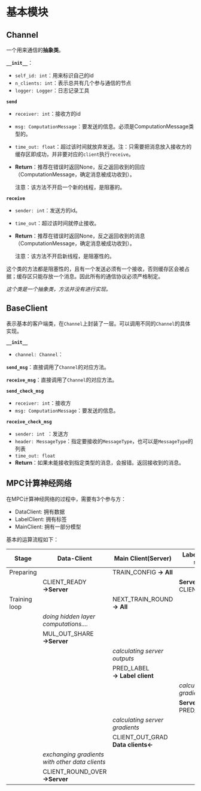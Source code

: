 

# 基本模块

## Channel

一个用来通信的**抽象类**。

**`__init__`**：

* `self_id: int`：用来标识自己的id
* `n_clients: int`：表示总共有几个参与通信的节点
* `logger: Logger`：日志记录工具

**`send`**

* `receiver: int`：接收方的id

* `msg: ComputationMessage`：要发送的信息。必须是ComputationMessage类型的。

* `time_out: float`：超过该时间就放弃发送。注：只需要把消息放入接收方的缓存区即成功，并非要对应的`client`执行`receive`。

* **Return**：推荐在错误时返回None，反之返回收到的回应（ComputationMessage，确定消息被成功收到）。

  注意：该方法不开启一个新的线程，是阻塞的。

**`receive`**

* `sender: int`：发送方的id。

* `time_out`：超过该时间就停止接收。

* **Return**：推荐在错误时返回None，反之返回收到的消息（ComputationMessage，确定消息被成功收到）。

  注意：该方法不开启新线程，是阻塞性的。

这个类的方法都是阻塞性的，且有一个发送必须有一个接收，否则缓存区会被占据；缓存区只能存放一个消息。因此所有的通信协议必须严格制定。

*这个类是一个抽象类，方法并没有进行实现。*

## BaseClient

表示基本的客户端类，在`Channel`上封装了一层。可以调用不同的`Channel`的具体实现。

**`__init__`**

* `channel: Channel`：

**`send_msg`**：直接调用了`Channel`的对应方法。

**`receive_msg`**：直接调用了`Channel`的对应方法。

**`send_check_msg`**

* `receiver: int`：接收方
* `msg: ComputationMessage`：要发送的信息。

**`receive_check_msg`**

* `sender: int `：发送方
* `header: MessageType`：指定要接收的`MessageType`，也可以是`MessageType`的列表
* `time_out: float`
* **Return**：如果未能接收到指定类型的消息，会报错。返回接收到的消息。



## MPC计算神经网络

在MPC计算神经网络的过程中，需要有3个参与方：

* DataClient: 拥有数据
* LabelClient: 拥有标签
* MainClient: 拥有一部分模型

基本的运算流程如下：

| Stage         | Data-Client                                    | Main Client(Server)                    | Label-Client send        |
| ------------- | ---------------------------------------------- | -------------------------------------- | ------------------------ |
| Preparing     |                                                | TRAIN_CONFIG **→ All**                 |                          |
|               | CLIENT_READY **→Server**                       |                                        | **Server←** CLIENT_READY |
| Training loop |                                                | NEXT_TRAIN_ROUND **→ All**             |                          |
|               | *doing hidden layer computations....*          |                                        |                          |
|               | MUL_OUT_SHARE **→Server**                      |                                        |                          |
|               |                                                | *calculating server outputs*           |                          |
|               |                                                | PRED_LABEL <br />**→ Label client**    |                          |
|               |                                                |                                        | *calculating gradients*  |
|               |                                                |                                        | **Server←** PRED_GRAD    |
|               |                                                | *calculating server gradients*         |                          |
|               |                                                | CLIENT_OUT_GRAD<br />**Data clients←** |                          |
|               | *exchanging gradients with other data clients* |                                        |                          |
|               | CLIENT_ROUND_OVER **→Server**                  |                                        |                          |

